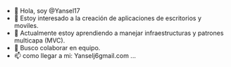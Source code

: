 - 👋 Hola, soy @Yansel17
- 👀 Estoy interesado a la creación de aplicaciones de escritorios y moviles.
- 🌱 Actualmente estoy aprendiendo a manejar infraestructuras y  patrones multicapa (MVC).
- 💞️ Busco colaborar en equipo.
- 📫 como llegar a mi: Yanselj6gmail.com ...

<!---
Yansel17/Yansel17 is a ✨ special ✨ repository because its `README.md` (this file) appears on your GitHub profile.
You can click the Preview link to take a look at your changes.
--->

